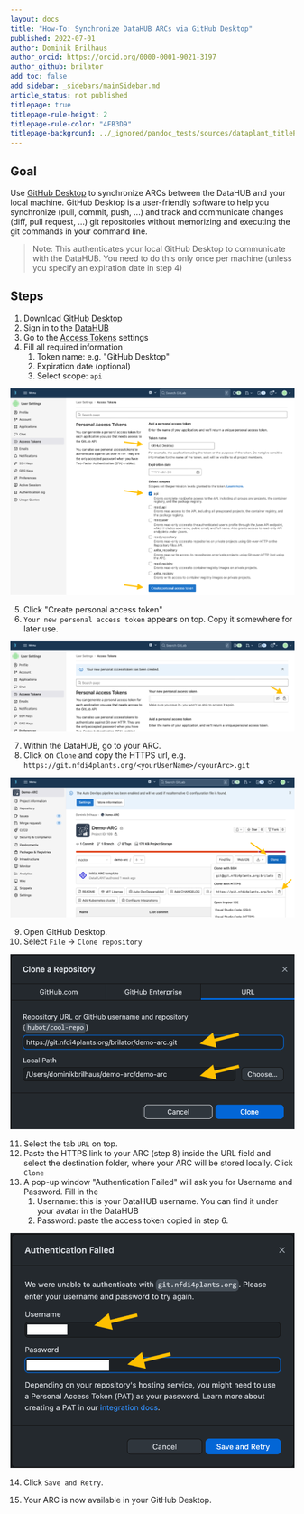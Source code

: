 ```yaml
---
layout: docs
title: "How-To: Synchronize DataHUB ARCs via GitHub Desktop"
published: 2022-07-01
author: Dominik Brilhaus
author_orcid: https://orcid.org/0000-0001-9021-3197
author_github: brilator
add toc: false
add sidebar: _sidebars/mainSidebar.md
article_status: not published
titlepage: true
titlepage-rule-height: 2
titlepage-rule-color: "4FB3D9"
titlepage-background: ../_ignored/pandoc_tests/sources/dataplant_titlePage.drawio.png
---
```


## Goal

Use [GitHub Desktop](https://desktop.github.com/) to synchronize ARCs between the DataHUB and your local machine.
GitHub Desktop is a user-friendly software to help you synchronize (pull, commit, push, ...) and track and communicate changes (diff, pull request, ...) git repositories without memorizing and executing the git commands in your command line.

> Note: This authenticates your local GitHub Desktop to communicate with the DataHUB.
> You need to do this only once per machine (unless you specify an expiration date in step 4)

## Steps

1. Download [GitHub Desktop](https://desktop.github.com/)
2. Sign in to the [DataHUB](https://git.nfdi4plants.org/)
3. Go to the [Access Tokens](https://git.nfdi4plants.org/-/profile/personal_access_tokens) settings
4. Fill all required information
   1. Token name: e.g. "GitHub Desktop"
   2. Expiration date (optional)
   3. Select scope: `api`

![Access Token](../img/datahub_accessToken.png)

5. Click "Create personal access token"
6. `Your new personal access token` appears on top. Copy it somewhere for later use.

![Access Token](../img/datahub_accessToken_02.png)

7. Within the DataHUB, go to your ARC.
8. Click on `Clone` and copy the HTTPS url, e.g. `https://git.nfdi4plants.org/<yourUserName>/<yourArc>.git`

![DataHUB Clone](../img/datahub_clone.png)

9.  Open GitHub Desktop.
10. Select `File` -> `Clone repository`

![GitHub Desktop Clone](../img/githubDesktop_clone.png)

11. Select the tab `URL` on top.
12. Paste the HTTPS link to your ARC (step 8) inside the URL field and select the destination folder, where your ARC will be stored locally. Click `Clone`
13. A pop-up window "Authentication Failed" will ask you for Username and Password. Fill in the
    1. Username: this is your DataHUB username. You can find it under your avatar in the DataHUB
    2. Password: paste the access token copied in step 6.

![GitHub Desktop Clone](../img/githubDesktop_accessToken.png)

14. Click `Save and Retry`.

15. Your ARC is now available in your GitHub Desktop.
